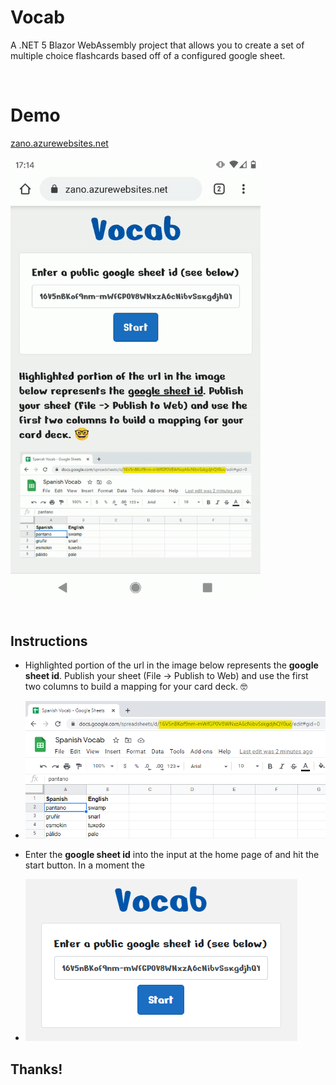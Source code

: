 # Vocab

A .NET 5 Blazor WebAssembly project that allows you to create a set of multiple choice flashcards based off of a configured google sheet.

<br/>

# Demo

[zano.azurewebsites.net](https://zano.azurewebsites.net)

<img src="Web/wwwroot/images/demo.gif" style="width:400px !important;"/>
<br/>
<br/>

## Instructions

- Highlighted portion of the url in the image below represents the **google sheet id**. Publish your sheet (File -> Publish to Web) and use the first two columns to build a mapping for your card deck. 🤓

- ![](Web/wwwroot/images/sheet-id.png)

- Enter the **google sheet id** into the input at the home page of and hit the start button. In a moment the

- ![](Web/wwwroot/images/home.png)

## Thanks!

